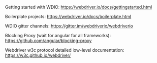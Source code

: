 Getting started with WDIO:
https://webdriver.io/docs/gettingstarted.html

Boilerplate projects:
https://webdriver.io/docs/boilerplate.html

WDIO gitter channels:
https://gitter.im/webdriverio/webdriverio

Blocking Proxy (wait for angular for all frameworks):
https://github.com/angular/blocking-proxy

Webdriver w3c protocol detailed low-level documentation:
https://w3c.github.io/webdriver/

